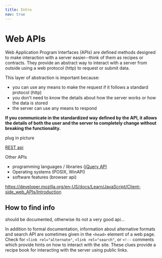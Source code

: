 ```yaml
---
title: Intro
nav: true
---
```


# Web APIs

Web Application Program Interfaces (APIs) are defined methods designed to make interaction with a server easier--think of them as recipes or contracts.
They provide an abstract way to interact with a server from outside using a web protocol (http) to request or submit data.

This layer of abstraction is important because:

- you can use any means to make the request if it follows a standard protocol (http)
- you don't need to know the details about how the server works or how the data is stored
- the server can use any means to respond

**If you communicate in the standardized way defined by the API, it allows the details of both the user and the server to completely change without breaking the functionality.**

plug in picture

[REST api](https://en.wikipedia.org/wiki/Representational_state_transfer)

Other APIs

- programming languages / libraries ([jQuery API](https://api.jquery.com/)
- Operating systems (POSIX, WinAPI)
- software features (browser api)

https://developer.mozilla.org/en-US/docs/Learn/JavaScript/Client-side_web_APIs/Introduction

## How to find info

should be documented, otherwise its not a very good api...

In addition to formal documentation, information about alternative formats and search API are sometimes given in the `<head>` element of a web page. Check for `<link rel="alternate"`, `<link rel="search"`, or `<!--` comments which provide hints on how to interact with the site. These clues provide a recipe book for interacting with the server using public links.
